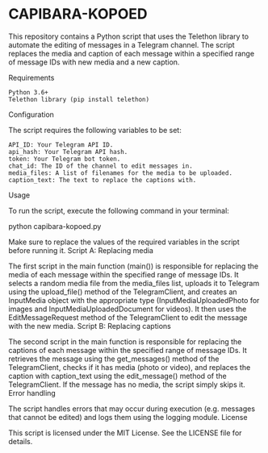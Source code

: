 # CAPIBARA-KOPOED
This repository contains a Python script that uses the Telethon library to automate the editing of messages in a Telegram channel. The script replaces the media and caption of each message within a specified range of message IDs with new media and a new caption.

Requirements

    Python 3.6+
    Telethon library (pip install telethon)

Configuration

The script requires the following variables to be set:

    API_ID: Your Telegram API ID.
    api_hash: Your Telegram API hash.
    token: Your Telegram bot token.
    chat_id: The ID of the channel to edit messages in.
    media_files: A list of filenames for the media to be uploaded.
    caption_text: The text to replace the captions with.

Usage

To run the script, execute the following command in your terminal:

python capibara-kopoed.py

Make sure to replace the values of the required variables in the script before running it.
Script A: Replacing media

The first script in the main function (main()) is responsible for replacing the media of each message within the specified range of message IDs. It selects a random media file from the media_files list, uploads it to Telegram using the upload_file() method of the TelegramClient, and creates an InputMedia object with the appropriate type (InputMediaUploadedPhoto for images and InputMediaUploadedDocument for videos). It then uses the EditMessageRequest method of the TelegramClient to edit the message with the new media.
Script B: Replacing captions

The second script in the main function is responsible for replacing the captions of each message within the specified range of message IDs. It retrieves the message using the get_messages() method of the TelegramClient, checks if it has media (photo or video), and replaces the caption with caption_text using the edit_message() method of the TelegramClient. If the message has no media, the script simply skips it.
Error handling

The script handles errors that may occur during execution (e.g. messages that cannot be edited) and logs them using the logging module.
License

This script is licensed under the MIT License. See the LICENSE file for details.
